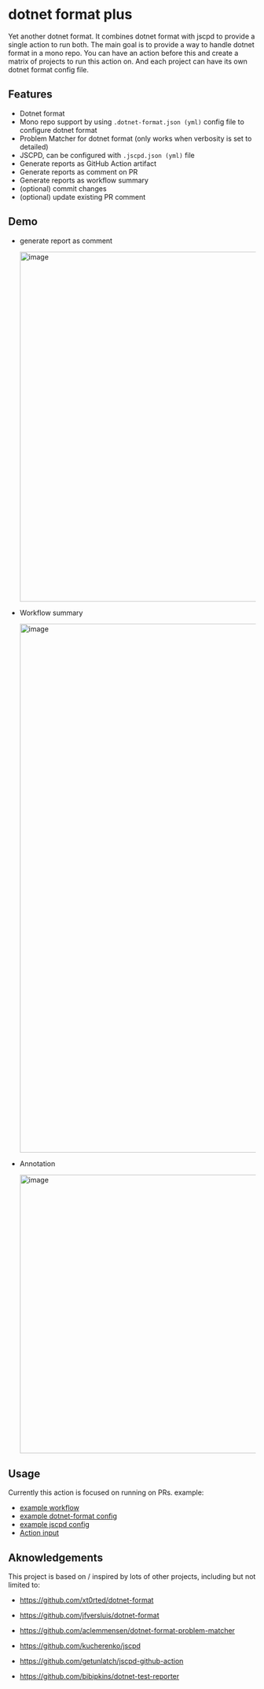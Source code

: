 # dotnet format plus

Yet another dotnet format. It combines dotnet format with jscpd to provide a single action to run both. The main goal is to provide a way to handle dotnet format in a mono repo. You can have an action before this and create a matrix of projects to run this action on. And each project can have its own dotnet format config file.

## Features

-   Dotnet format
-   Mono repo support by using `.dotnet-format.json (yml)` config file to configure dotnet format
-   Problem Matcher for dotnet format (only works when verbosity is set to detailed)
-   JSCPD, can be configured with `.jscpd.json (yml)` file
-   Generate reports as GitHub Action artifact
-   Generate reports as comment on PR
-   Generate reports as workflow summary
-   (optional) commit changes
-   (optional) update existing PR comment

## Demo

-   generate report as comment

    <img width="712" alt="image" src="https://github.com/maxisam/dotnet-format-plus/assets/456807/085a4e5f-61e0-4561-a00a-bf5e26c8a2da">

-   Workflow summary

    <img width="1076" alt="image" src="https://github.com/maxisam/dotnet-format-plus/assets/456807/d1c3e659-b9f3-4969-a752-054739b7920b">

-   Annotation

    <img width="567" alt="image" src="https://github.com/maxisam/dotnet-format-plus/assets/456807/87de99ae-a860-46f3-9987-d692df0aaf37">

## Usage

Currently this action is focused on running on PRs.
example:

-   [example workflow](.github/workflows/test-dotnet-format.yml)
-   [example dotnet-format config](./__tests__/dotnet/ConfigConsoleApp/.dotnet-format.json)
-   [example jscpd config](./__tests__/dotnet/ConfigConsoleApp/.jscpd.json)
-   [Action input](./action.yml)

## Aknowledgements

This project is based on / inspired by lots of other projects, including but not limited to:

-   https://github.com/xt0rted/dotnet-format

-   https://github.com/jfversluis/dotnet-format

-   https://github.com/aclemmensen/dotnet-format-problem-matcher

-   https://github.com/kucherenko/jscpd

-   https://github.com/getunlatch/jscpd-github-action

-   https://github.com/bibipkins/dotnet-test-reporter
